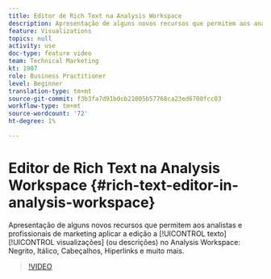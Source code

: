 ```yaml
---
title: Editor de Rich Text na Analysis Workspace
description: Apresentação de alguns novos recursos que permitem aos analistas e profissionais de marketing aplicar a edição a visualizações de texto (ou descrições) na Analysis Workspace - Negrito, Itálico, Cabeçalhos, Hiperlinks e muito mais.
feature: Visualizations
topics: null
activity: use
doc-type: feature video
team: Technical Marketing
kt: 1907
role: Business Practitioner
level: Beginner
translation-type: tm+mt
source-git-commit: f3b3fa7d91b0cb21005b57768ca23ed6700fcc03
workflow-type: tm+mt
source-wordcount: '72'
ht-degree: 1%

---
```



# Editor de Rich Text na Analysis Workspace {#rich-text-editor-in-analysis-workspace}

Apresentação de alguns novos recursos que permitem aos analistas e profissionais de marketing aplicar a edição a [!UICONTROL texto] [!UICONTROL visualizações] (ou descrições) no Analysis Workspace: Negrito, Itálico, Cabeçalhos, Hiperlinks e muito mais.

>[!VIDEO](https://video.tv.adobe.com/v/23726/?quality=12)
